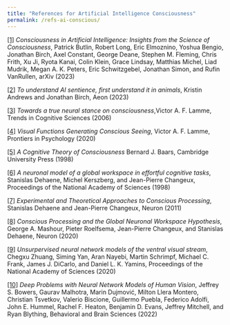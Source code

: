 ```yaml
---
title: "References for Artificial Intelligence Consciousness"
permalink: /refs-ai-conscious/
---
```


[[1]](https://arxiv.org/abs/2308.08708) *Consciousness in Artificial Intelligence:  Insights from the Science of Consciousness*, Patrick Butlin, Robert Long, Eric Elmoznino, Yoshua Bengio, Jonathan Birch, Axel Constant, George Deane, Stephen M. Fleming, Chris Frith, Xu Ji, Ryota Kanai, Colin Klein, Grace Lindsay, Matthias Michel, Liad Mudrik, Megan A. K. Peters, Eric Schwitzgebel, Jonathan Simon, and Rufin VanRullen, arXiv (2023)

[[2]](https://aeon.co/essays/to-understand-ai-sentience-first-understand-it-in-animals) *To understand AI sentience, first understand it in animals*, Kristin Andrews and Jonathan Birch, Aeon (2023)

[[3]](https://www.cell.com/trends/cognitive-sciences/fulltext/S1364-6613(06)00237-3?_returnURL=https%3A%2F%2Flinkinghub.elsevier.com%2Fretrieve%2Fpii%2FS1364661306002373%3Fshowall%3Dtrue) *Towards a true neural stance on consciousness*,Victor A. F. Lamme, Trends in Cognitive Sciences (2006)

[[4]](https://www.frontiersin.org/articles/10.3389/fpsyg.2020.00083/full) *Visual Functions Generating Conscious Seeing*, Victor A. F. Lamme, Prontiers in Psychology (2020)

[[5]](https://www.sscnet.ucla.edu/comm/steen/cogweb/Abstracts/Baars_88.html) *A Cognitive Theory of Consciousness* Bernard J. Baars, Cambridge University Press (1998)

[[6]](https://www.pnas.org/doi/full/10.1073/pnas.95.24.14529) *A neuronal model of a global workspace in effortful cognitive tasks*, Stanislas Dehaene, Michel Kerszberg, and Jean-Pierre Changeux, Proceedings of the National Academy of Sciences (1998)

[[7]](https://www.cell.com/neuron/fulltext/S0896-6273(11)00258-3?_returnURL=https%3A%2F%2Flinkinghub.elsevier.com%2Fretrieve%2Fpii%2FS0896627311002583%3Fshowall%3Dtrue) *Experimental and Theoretical Approaches to Conscious Processing*, Stanislas Dehaene and Jean-Pierre Changeux, Neuron (2011)

[[8]](https://www.cell.com/neuron/fulltext/S0896-6273(20)30052-0?_returnURL=https%3A%2F%2Flinkinghub.elsevier.com%2Fretrieve%2Fpii%2FS0896627320300520%3Fshowall%3Dtrue) *Conscious Processing and the Global Neuronal Workspace Hypothesis*, George A. Mashour, Pieter Roelfsema, Jean-Pierre Changeux, and Stanislas Dehaene, Neuron (2020)

[[9]](https://www.pnas.org/doi/full/10.1073/pnas.2014196118) *Unsurpervised neural network models of the ventral visual stream*, Chegxu Zhuang, Siming Yan, Aran Nayebi, Martin Schrimpf, Michael C. Frank, James J. DiCarlo, and Daniel L. K. Yamins, Proceedings of the National Academy of Sciences (2020)

[[10]](https://www.cambridge.org/core/journals/behavioral-and-brain-sciences/article/abs/deep-problems-with-neural-network-models-of-human-vision/ABCE483EE95E80315058BB262DCA26A9) *Deep Problems with Neural Network Models of Human Vision*, Jeffrey S. Bowers, Gaurav Malhotra, Marin Dujmović, Milton Llera Montero, Christian Tsvetkov, Valerio Biscione, Guillermo Puebla, Federico Adolfi, John E. Hummel, Rachel F. Heaton, Benjamin D. Evans, Jeffrey Mitchell, and Ryan Blything, Behavioral and Brain Sciences (2022)